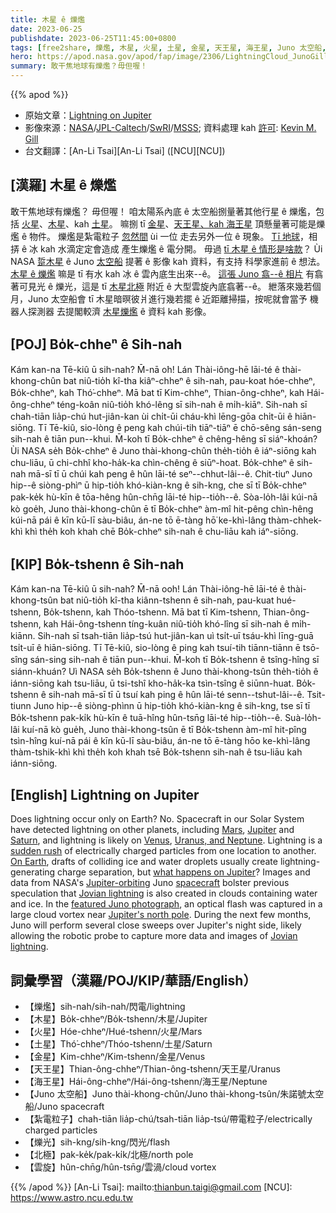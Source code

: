 ```yaml
---
title: 木星 ê 爍爁
date: 2023-06-25
publishdate: 2023-06-25T11:45:00+0800
tags: [free2share, 爍爁, 木星, 火星, 土星, 金星, 天王星, 海王星, Juno 太空船, 爍光, 北極, 雲旋, 紮電粒子]
hero: https://apod.nasa.gov/apod/fap/image/2306/LightningCloud_JunoGill_960.jpg
summary: 敢干焦地球有爍爁？毋但喔！
---
```


{{% apod %}}

- 原始文章：[Lightning on Jupiter](https://apod.nasa.gov/apod/ap230625.html)
- 影像來源：[NASA](https://www.nasa.gov/)/[JPL-Caltech](https://www.jpl.nasa.gov/)/[SwRI](https://www.swri.org/)/[MSSS](http://www.msss.com/); 資料處理 kah [許可](https://creativecommons.org/licenses/by/3.0/): [Kevin M. Gill](https://www.flickr.com/people/kevinmgill/)
- 台文翻譯：[An-Li Tsai][An-Li Tsai] ([NCU][NCU])

## [漢羅] 木星 ê 爍爁
敢干焦地球有爍爁？
毋但喔！
咱太陽系內底 ê 太空船捌量著其他行星 ê 爍爁，包括 [火星][Mars]、[木星][Jupiter]、kah [土星][Saturn]。
嘛捌 tī [金星][Venus]、[天王星、kah 海王星][Uranus, and Neptune] 頂懸量著可能是爍爁 ê 物件。
爍爁是紮電粒子 [忽然間][sudden rush] ùi 一位 走去另外一位 ê 現象。
[Tī 地球][On Earth]，相挵 ê 冰 kah 水滴定定會造成 產生爍爁 ê 電分開。
毋過 [tī 木星 ê 情形是啥款][what happens on Jupiter]？
Ùi NASA [踅木星][Jupiter-orbiting] ê Juno [太空船][spacecraft] 提著 ê 影像 kah 資料，有支持 科學家進前 ê 想法。
[木星 ê 爍爁][Jovian lightning 1] 嘛是 tī 有水 kah 冰 ê 雲內底生出來--ê。
[這張 Juno 翕--ê 相片][featured Juno photograph] 有翕著可見光 ê 爍光，這是 tī [木星北極][Jupiter's north pole] 附近 ê 大型雲旋內底翕著--ê。
紲落來幾若個月，Juno 太空船會 tī 木星暗暝彼爿進行幾若擺 ê 近距離掃描，按呢就會當予 機器人探測器 去提閣較濟 [木星爍爁][Jovian lightning 2] ê 資料 kah 影像。

## [POJ] Bo̍k-chheⁿ ê Sih-nah
Kám kan-na Tē-kiû ū sih-nah?
M̄-nā o͘h!
Lán Thài-iông-hē lāi-té ê thài-khong-chûn bat niû-tio̍h kî-tha kiâⁿ-chheⁿ ê sih-nah, pau-koat hóe-chheⁿ, Bo̍k-chheⁿ, kah Thó͘-chheⁿ.
Mā bat tī Kim-chheⁿ, Thian-ông-chheⁿ, kah Hái-ông-chheⁿ téng-koân niû-tio̍h khó-lêng sī sih-nah ê mi̍h-kiāⁿ.
Sih-nah sī chah-tiān lia̍p-chú hut-jiân-kan ùi chi̍t-ūi cháu-khì lēng-gōa chi̍t-ūi ê hiān-siōng.
Tī Tē-kiû, sio-lòng ê peng kah chúi-tih tiāⁿ-tiāⁿ ē chō-sêng sán-seng sih-nah ê tiān pun--khui.
M̄-koh tī Bo̍k-chheⁿ ê chêng-hêng sī siáⁿ-khoán?
Ùi NASA se̍h Bo̍k-chheⁿ ê Juno thài-khong-chûn the̍h-tio̍h ê iáⁿ-siōng kah chu-liāu, ū chi-chhî kho-ha̍k-ka chìn-chêng ê siūⁿ-hoat.
Bo̍k-chheⁿ ê sih-nah mā-sī tī ū chúi kah peng ê hûn lāi-té seⁿ--chhut-lâi--ê.
Chit-tiuⁿ Juno hip--ê siòng-phìⁿ ū hip-tio̍h khó-kiàn-kng ê sih-kng, che sī tī Bo̍k-chheⁿ pak-ke̍k hù-kīn ê tōa-hêng hûn-chn̄g lāi-té hip--tio̍h--ê.
Sòa-lo̍h-lâi kúi-nā kò goe̍h, Juno thài-khong-chûn ē tī Bo̍k-chheⁿ àm-mî hit-pêng chìn-hêng kúi-nā pái ê kīn kū-lī sàu-biâu, án-ne tō ē-tàng hō͘ ke-khì-lâng thàm-chhek-khì khì the̍h koh khah chē Bo̍k-chheⁿ sih-nah ê chu-liāu kah iáⁿ-siōng.

## [KIP] Bo̍k-tshenn ê Sih-nah
Kám kan-na Tē-kiû ū sih-nah?
M̄-nā ooh!
Lán Thài-iông-hē lāi-té ê thài-khong-tsûn bat niû-tio̍h kî-tha kiânn-tshenn ê sih-nah, pau-kuat hué-tshenn, Bo̍k-tshenn, kah Thóo-tshenn.
Mā bat tī Kim-tshenn, Thian-ông-tshenn, kah Hái-ông-tshenn tíng-kuân niû-tio̍h khó-lîng sī sih-nah ê mi̍h-kiānn.
Sih-nah sī tsah-tiān lia̍p-tsú hut-jiân-kan uì tsi̍t-uī tsáu-khì līng-guā tsi̍t-uī ê hiān-siōng.
Tī Tē-kiû, sio-lòng ê ping kah tsuí-tih tiānn-tiānn ē tsō-sîng sán-sing sih-nah ê tiān pun--khui.
M̄-koh tī Bo̍k-tshenn ê tsîng-hîng sī siánn-khuán?
Uì NASA se̍h Bo̍k-tshenn ê Juno thài-khong-tsûn the̍h-tio̍h ê iánn-siōng kah tsu-liāu, ū tsi-tshî kho-ha̍k-ka tsìn-tsîng ê siūnn-huat.
Bo̍k-tshenn ê sih-nah mā-sī tī ū tsuí kah ping ê hûn lāi-té senn--tshut-lâi--ê.
Tsit-tiunn Juno hip--ê siòng-phìnn ū hip-tio̍h khó-kiàn-kng ê sih-kng, tse sī tī Bo̍k-tshenn pak-ki̍k hù-kīn ê tuā-hîng hûn-tsn̄g lāi-té hip--tio̍h--ê.
Suà-lo̍h-lâi kuí-nā kò gue̍h, Juno thài-khong-tsûn ē tī Bo̍k-tshenn àm-mî hit-pîng tsìn-hîng kuí-nā pái ê kīn kū-lī sàu-biâu, án-ne tō ē-tàng hōo ke-khì-lâng thàm-tshik-khì khì the̍h koh khah tsē Bo̍k-tshenn sih-nah ê tsu-liāu kah iánn-siōng.

## [English] Lightning on Jupiter
Does lightning occur only on Earth?
No.
Spacecraft in our Solar System have detected lightning on other planets, including [Mars][Mars], [Jupiter][Jupiter] and [Saturn][Saturn], and lightning is likely on [Venus][Venus], [Uranus, and Neptune][Uranus, and Neptune].
Lightning is a [sudden rush][sudden rush] of electrically charged particles from one location to another.
[On Earth][On Earth], drafts of colliding ice and water droplets usually create lightning-generating charge separation, but [what happens on Jupiter][what happens on Jupiter]?
Images and data from NASA's [Jupiter-orbiting][Jupiter-orbiting] Juno [spacecraft][spacecraft] bolster previous speculation that [Jovian lightning][Jovian lightning 1] is also created in clouds containing water and ice.
In the [featured Juno photograph][featured Juno photograph], an optical flash was captured in a large cloud vortex near [Jupiter's north pole][Jupiter's north pole].
During the next few months, Juno will perform several close sweeps over Jupiter's night side, likely allowing the robotic probe to capture more data and images of [Jovian lightning][Jovian lightning 2].

## 詞彙學習（漢羅/POJ/KIP/華語/English）
- 【爍爁】sih-nah/sih-nah/閃電/lightning
- 【木星】Bo̍k-chheⁿ/Bo̍k-tshenn/木星/Jupiter
- 【火星】Hóe-chheⁿ/Hué-tshenn/火星/Mars
- 【土星】Thó͘-chheⁿ/Thóo-tshenn/土星/Saturn
- 【金星】Kim-chheⁿ/Kim-tshenn/金星/Venus
- 【天王星】Thian-ông-chheⁿ/Thian-ông-tshenn/天王星/Uranus
- 【海王星】Hái-ông-chheⁿ/Hái-ông-tshenn/海王星/Neptune
- 【Juno 太空船】Juno thài-khong-chûn/Juno thài-khong-tsûn/朱諾號太空船/Juno spacecraft
- 【紮電粒子】chah-tiān lia̍p-chú/tsah-tiān lia̍p-tsú/帶電粒子/electrically charged particles
- 【爍光】sih-kng/sih-kng/閃光/flash
- 【北極】pak-ke̍k/pak-ki̍k/北極/north pole
- 【雲旋】hûn-chn̄g/hûn-tsn̄g/雲渦/cloud vortex

{{% /apod %}}
[An-Li Tsai]: mailto:thianbun.taigi@gmail.com
[NCU]: https://www.astro.ncu.edu.tw

[copyright]: https://apod.nasa.gov/apod/fap/lib/about_apod.html#srapply
[License]: https://creativecommons.org/licenses/by/2.0/

[Mars]:https://esto.nasa.gov/first-direct-measurements-of-lightning-on-mars/
[Jupiter]:https://apod.nasa.gov/apod/ap971216.html
[Saturn]:https://apod.nasa.gov/apod/ap080505.html
[Venus]:https://www.nature.com/articles/nature05930
[Uranus, and Neptune]:https://eos.org/features/planetary-lightning-same-physics-distant-worlds
[sudden rush]:https://apod.nasa.gov/apod/ap120723.html
[On Earth]:https://www.lightningmaps.org/
[what happens on Jupiter]:https://as1.ftcdn.net/v2/jpg/04/78/17/62/1000_F_478176241_p5m7EUHkXjdNiStGknkInH6KvCbwm3NE.jpg
[Jupiter-orbiting]:https://apod.nasa.gov/apod/ap220828.html
[spacecraft]:https://www.missionjuno.swri.edu/spacecraft/
[Jovian lightning 1]:https://ui.adsabs.harvard.edu/abs/2022DPS....5430203B/abstract
[featured Juno photograph]:https://photojournal.jpl.nasa.gov/catalog/PIA25020
[Jupiter's north pole]:https://apod.nasa.gov/apod/ap180308.html
[Jovian lightning 2]:https://apod.nasa.gov/apod/ap970512.html
